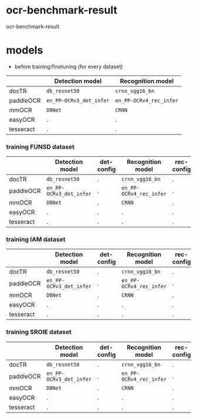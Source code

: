 # ocr-benchmark-result
ocr-benchmark-result
# models
- before training/finetuning (for every dataset)

| | Detection model | Recognition model |
| --- | --- | --- |
| docTR | `db_resnet50` | `crnn_vgg16_bn` |
| paddleOCR | `en_PP-OCRv3_det_infer` | `en_PP-OCRv4_rec_infer` |
| mmOCR | `DBNet` | `CRNN` |
| easyOCR | . | . |
| tesseract | . | . |

### training FUNSD dataset
| | Detection model | det-config | Recognition model | rec-config |
| --- | --- | --- | --- | --- |
| docTR | `db_resnet50` | . | `crnn_vgg16_bn` | . |
| paddleOCR | `en_PP-OCRv3_det_infer` | . | `en_PP-OCRv4_rec_infer` | . |
| mmOCR | `DBNet` | . | `CRNN` | . |
| easyOCR | . | . | . | . |
| tesseract | . | . | . | . |

### training IAM dataset
| | Detection model | det-config | Recognition model | rec-config |
| --- | --- | --- | --- | --- |
| docTR | `db_resnet50` | . | `crnn_vgg16_bn` | . |
| paddleOCR | `en_PP-OCRv3_det_infer` | . | `en_PP-OCRv4_rec_infer` | . |
| mmOCR | `DBNet` | . | `CRNN` | . |
| easyOCR | . | . | . | . |
| tesseract | . | . | . | . |

### training SROIE dataset
| | Detection model | det-config | Recognition model | rec-config |
| --- | --- | --- | --- | --- |
| docTR | `db_resnet50` | . | `crnn_vgg16_bn` | . |
| paddleOCR | `en_PP-OCRv3_det_infer` | . | `en_PP-OCRv4_rec_infer` | . |
| mmOCR | `DBNet` | . | `CRNN` | . |
| easyOCR | . | . | . | . |
| tesseract | . | . | . | . |